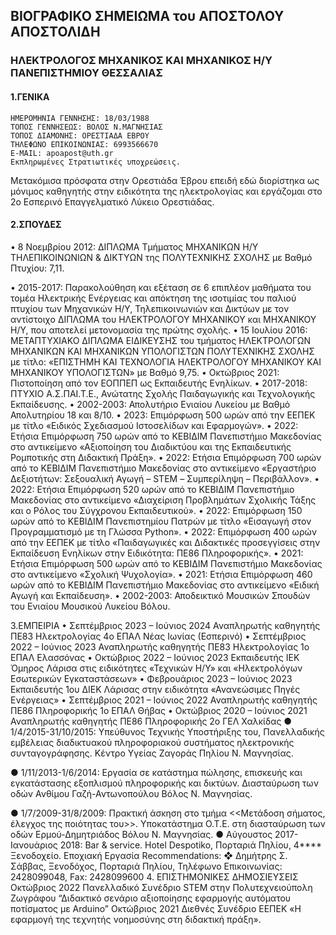 ## ΒΙΟΓΡΑΦΙΚΟ ΣΗΜΕΙΩΜΑ του ΑΠΟΣΤΟΛΟΥ ΑΠΟΣΤΟΛΙΔΗ

### ΗΛΕΚΤΡΟΛΟΓΟΣ ΜΗΧΑΝΙΚΟΣ ΚΑΙ ΜΗΧΑΝΙΚΟΣ Η/Υ ΠΑΝΕΠΙΣΤΗΜΙΟΥ ΘΕΣΣΑΛΙΑΣ

#### 1.ΓΕΝΙΚΑ
    ΗΜΕΡΟΜΗΝΙΑ ΓΕΝΝΗΣΗΣ: 18/03/1988
    ΤΟΠΟΣ ΓΕΝΝΗΣΕΩΣ: ΒΟΛΟΣ Ν.ΜΑΓΝΗΣΙΑΣ
    ΤΟΠΟΣ ΔΙΑΜΟΝΗΣ: ΟΡΕΣΤΙΑΔΑ ΕΒΡΟΥ
    ΤΗΛΕΦΩΝΟ ΕΠΙΚΟΙΝΩΝΙΑΣ: 6993566670
    E-MAIL: apoapost@uth.gr
    Εκπληρωμένες Στρατιωτικές υποχρεώσεις.

Μετακόμισα πρόσφατα στην Ορεστιάδα Έβρου επειδή εδώ διορίστηκα ως μόνιμος καθηγητής στην ειδικότητα της ηλεκτρολογίας και εργάζομαι στο 2ο Εσπερινό Επαγγελματικό Λύκειο Ορεστιάδας.


#### 2.ΣΠΟΥΔΕΣ

•	8 Νοεμβρίου 2012: ΔΙΠΛΩΜΑ Τμήματος ΜΗΧΑΝΙΚΩΝ Η/Υ ΤΗΛΕΠΙΚΟΙΝΩΝΙΩΝ & ΔΙΚΤΥΩΝ της ΠΟΛΥΤΕΧΝΙΚΗΣ ΣΧΟΛΗΣ με Βαθμό Πτυχίου: 7,11.

•	2015-2017: Παρακολούθηση και εξέταση σε 6 επιπλέον μαθήματα του τομέα Ηλεκτρικής Ενέργειας και απόκτηση της ισοτιμίας του παλιού πτυχίου των Μηχανικών Η/Υ, Τηλεπικοινωνιών και Δικτύων με τον αντίστοιχο ΔΙΠΛΩΜΑ του ΗΛΕΚΤΡΟΛΟΓΟΥ ΜΗΧΑΝΙΚΟΥ και ΜΗΧΑΝΙΚΟΥ Η/Υ, που αποτελεί μετονομασία της πρώτης σχολής.
•	15 Ιουλίου 2016: ΜΕΤΑΠΤΥΧΙΑΚΟ ΔΙΠΛΩΜΑ ΕΙΔΙΚΕΥΣΗΣ του τμήματος ΗΛΕΚΤΡΟΛΟΓΩΝ ΜΗΧΑΝΙΚΩΝ ΚΑΙ ΜΗΧΑΝΙΚΩΝ ΥΠΟΛΟΓΙΣΤΩΝ ΠΟΛΥΤΕΧΝΙΚΗΣ ΣΧΟΛΗΣ με τίτλο: «ΕΠΙΣΤΗΜΗ ΚΑΙ ΤΕΧΝΟΛΟΓΙΑ ΗΛΕΚΤΡΟΛΟΓΟΥ ΜΗΧΑΝΙΚΟΥ ΚΑΙ ΜΗΧΑΝΙΚΟΥ ΥΠΟΛΟΓΙΣΤΩΝ» με Βαθμό 9,75.
•	Οκτώβριος 2021: Πιστοποίηση από τον ΕΟΠΠΕΠ ως Εκπαιδευτής Ενηλίκων.
•	2017-2018: ΠΤΥΧΙΟ Α.Σ.ΠΑΙ.Τ.Ε., Ανώτατης Σχολής Παιδαγωγικής και Τεχνολογικής Εκπαίδευσης.
•	2002-2003: Απολυτήριο Ενιαίου Λυκείου με Βαθμό Απολυτηρίου 18 και 8/10.
•	2023: Επιμόρφωση 500 ωρών από την ΕΕΠΕΚ με τίτλο «Ειδικός Σχεδιασμού Ιστοσελίδων και Εφαρμογών».
•	2022: Ετήσια Επιμόρφωση 750 ωρών από το ΚΕΒΙΔΙΜ Πανεπιστήμιο Μακεδονίας στο αντικείμενο «Αξιοποίηση του Διαδικτύου και της Εκπαιδευτικής Ρομποτικής στη Διδακτική Πράξη».
•	2022: Ετήσια Επιμόρφωση 700 ωρών από το ΚΕΒΙΔΙΜ Πανεπιστήμιο Μακεδονίας στο αντικείμενο «Εργαστήριο Δεξιοτήτων: Σεξουαλική Αγωγή – STEM – Συμπερίληψη – Περιβάλλον».
•	2022: Ετήσια Επιμόρφωση 520 ωρών από το ΚΕΒΙΔΙΜ Πανεπιστήμιο Μακεδονίας στο αντικείμενο «Διαχείριση Προβλημάτων Σχολικής Τάξης και ο Ρόλος του Σύγχρονου Εκπαιδευτικού».
•	2022: Επιμόρφωση 150 ωρών από το ΚΕΒΙΔΙΜ Πανεπιστημίου Πατρών με τίτλο «Εισαγωγή στον Προγραμματισμό με τη Γλώσσα Python».
•	2022: Επιμόρφωση 400 ωρών από την ΕΕΠΕΚ με τίτλο «Παιδαγωγικές και Διδακτικές προσεγγίσεις στην Εκπαίδευση Ενηλίκων στην Ειδικότητα: ΠΕ86 Πληροφορικής».
•	2021: Ετήσια Επιμόρφωση 500 ωρών από το ΚΕΒΙΔΙΜ Πανεπιστήμιο Μακεδονίας στο αντικείμενο «Σχολική Ψυχολογία».
•	2021: Ετήσια Επιμόρφωση 460 ωρών από το ΚΕΒΙΔΙΜ Πανεπιστήμιο Μακεδονίας στο αντικείμενο «Ειδική Αγωγή και Εκπαίδευση».
•	2002-2003: Αποδεικτικό Μουσικών Σπουδών του Ενιαίου Μουσικού Λυκείου Βόλου.


3.ΕΜΠΕΙΡΙΑ
•	Σεπτέμβριος 2023 – Ιούνιος 2024
Αναπληρωτής καθηγητής ΠΕ83 Ηλεκτρολογίας 4ο ΕΠΑΛ Νέας Ιωνίας (Εσπερινό)
•	Σεπτέμβριος 2022 – Ιούνιος 2023
Αναπληρωτής καθηγητής ΠΕ83 Ηλεκτρολογίας 1ο ΕΠΑΛ Ελασσόνας
•	Οκτώβριος 2022 – Ιούνιος 2023
Εκπαιδευτής ΙΕΚ Όμηρος Λάρισα στις ειδικότητες «Τεχνικών Η/Υ» και «Ηλεκτρολόγων Εσωτερικών Εγκαταστάσεων»
•	Φεβρουάριος 2023 – Ιούνιος 2023
Εκπαιδευτής 1ου ΔΙΕΚ Λάρισας στην ειδικότητα «Ανανεώσιμες Πηγές Ενέργειας»
•	Σεπτέμβριος 2021 – Ιούνιος 2022
Αναπληρωτής καθηγητής ΠΕ86 Πληροφορικής 1ο ΕΠΑΛ Θήβας
•	Οκτώβριος 2020 – Ιούνιος 2021
Αναπληρωτής καθηγητής ΠΕ86 Πληροφορικής 2ο ΓΕΛ Χαλκίδας
●	1/4/2015-31/10/2015:
              Υπεύθυνος Τεχνικής Υποστήριξης του, Πανελλαδικής εμβέλειας διαδικτυακού πληροφοριακού συστήματος ηλεκτρονικής συνταγογράφησης.
              Κέντρο Υγείας Ζαγοράς Πηλίου Ν. Μαγνησίας.

●	1/11/2013-1/6/2014:
              Εργασία σε κατάστημα πώλησης, επισκευής και εγκατάστασης εξοπλισμού πληροφορικής και δικτύων. Διασταύρωση των οδών Ανθίμου Γαζή-Αντωνοπούλου Βόλος Ν. Μαγνησίας.

●	1/7/2009-31/8/2009:
              Πρακτική άσκηση στο τμήμα <<Μετάδοση σήματος, έλεγχος της ποιότητας του>>. Υποκατάστημα Ο.Τ.Ε. στη διασταύρωση των οδών Ερμού-Δημητριάδος Βόλου Ν. Μαγνησίας.
       ●  Αύγουστος 2017-Ιανουάριος 2018: Bar & service. Hotel Despotiko, Πορταριά Πηλίου, 4**** Ξενοδοχείο. Εποχιακή Εργασία   Recommendations: 
        ❖	Δημήτρης Σ. Σάββας, Ξενοδόχος, Πορταριά Πηλίου, Τηλέφωνο Επικοινωνίας: 2428099048, Fax: 2428099600
4. ΕΠΙΣΤΗΜΟΝΙΚΕΣ ΔΗΜΟΣΙΕΥΣΕΙΣ
Οκτώβριος 2022
Πανελλαδικό Συνέδριο STEM στην Πολυτεχνειούπολη Ζωγράφου
“Διδακτικό σενάριο αξιοποίησης εφαρμογής αυτόματου ποτίσματος με Arduino”
Οκτώβριος 2021
Διεθνές Συνέδριο ΕΕΠΕΚ «Η εφαρμογή της τεχνητής νοημοσύνης στη διδακτική πράξη».
